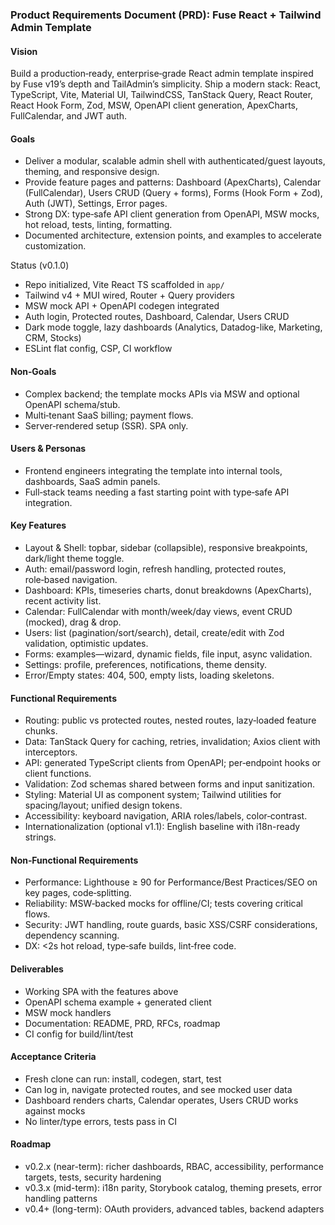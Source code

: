 ### Product Requirements Document (PRD): Fuse React + Tailwind Admin Template

#### Vision
Build a production‑ready, enterprise‑grade React admin template inspired by Fuse v19’s depth and TailAdmin’s simplicity. Ship a modern stack: React, TypeScript, Vite, Material UI, TailwindCSS, TanStack Query, React Router, React Hook Form, Zod, MSW, OpenAPI client generation, ApexCharts, FullCalendar, and JWT auth.

#### Goals
- Deliver a modular, scalable admin shell with authenticated/guest layouts, theming, and responsive design.
- Provide feature pages and patterns: Dashboard (ApexCharts), Calendar (FullCalendar), Users CRUD (Query + forms), Forms (Hook Form + Zod), Auth (JWT), Settings, Error pages.
- Strong DX: type‑safe API client generation from OpenAPI, MSW mocks, hot reload, tests, linting, formatting.
- Documented architecture, extension points, and examples to accelerate customization.

Status (v0.1.0)
- Repo initialized, Vite React TS scaffolded in `app/`
- Tailwind v4 + MUI wired, Router + Query providers
- MSW mock API + OpenAPI codegen integrated
- Auth login, Protected routes, Dashboard, Calendar, Users CRUD
- Dark mode toggle, lazy dashboards (Analytics, Datadog-like, Marketing, CRM, Stocks)
- ESLint flat config, CSP, CI workflow

#### Non‑Goals
- Complex backend; the template mocks APIs via MSW and optional OpenAPI schema/stub.
- Multi‑tenant SaaS billing; payment flows.
- Server‑rendered setup (SSR). SPA only.

#### Users & Personas
- Frontend engineers integrating the template into internal tools, dashboards, SaaS admin panels.
- Full‑stack teams needing a fast starting point with type‑safe API integration.

#### Key Features
- Layout & Shell: topbar, sidebar (collapsible), responsive breakpoints, dark/light theme toggle.
- Auth: email/password login, refresh handling, protected routes, role‑based navigation.
- Dashboard: KPIs, timeseries charts, donut breakdowns (ApexCharts), recent activity list.
- Calendar: FullCalendar with month/week/day views, event CRUD (mocked), drag & drop.
- Users: list (pagination/sort/search), detail, create/edit with Zod validation, optimistic updates.
- Forms: examples—wizard, dynamic fields, file input, async validation.
- Settings: profile, preferences, notifications, theme density.
- Error/Empty states: 404, 500, empty lists, loading skeletons.

#### Functional Requirements
- Routing: public vs protected routes, nested routes, lazy‑loaded feature chunks.
- Data: TanStack Query for caching, retries, invalidation; Axios client with interceptors.
- API: generated TypeScript clients from OpenAPI; per‑endpoint hooks or client functions.
- Validation: Zod schemas shared between forms and input sanitization.
- Styling: Material UI as component system; Tailwind utilities for spacing/layout; unified design tokens.
- Accessibility: keyboard navigation, ARIA roles/labels, color‑contrast.
- Internationalization (optional v1.1): English baseline with i18n-ready strings.

#### Non‑Functional Requirements
- Performance: Lighthouse ≥ 90 for Performance/Best Practices/SEO on key pages, code‑splitting.
- Reliability: MSW‑backed mocks for offline/CI; tests covering critical flows.
- Security: JWT handling, route guards, basic XSS/CSRF considerations, dependency scanning.
- DX: <2s hot reload, type‑safe builds, lint‑free code.

#### Deliverables
- Working SPA with the features above
- OpenAPI schema example + generated client
- MSW mock handlers
- Documentation: README, PRD, RFCs, roadmap
- CI config for build/lint/test

#### Acceptance Criteria
- Fresh clone can run: install, codegen, start, test
- Can log in, navigate protected routes, and see mocked user data
- Dashboard renders charts, Calendar operates, Users CRUD works against mocks
- No linter/type errors, tests pass in CI

#### Roadmap
- v0.2.x (near-term): richer dashboards, RBAC, accessibility, performance targets, tests, security hardening
- v0.3.x (mid-term): i18n parity, Storybook catalog, theming presets, error handling patterns
- v0.4+ (long-term): OAuth providers, advanced tables, backend adapters



